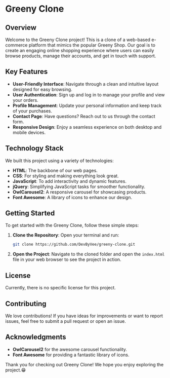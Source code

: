# Greeny Clone

## Overview
Welcome to the Greeny Clone project! This is a clone of a web-based e-commerce platform that mimics the popular Greeny Shop. Our goal is to create an engaging online shopping experience where users can easily browse products, manage their accounts, and get in touch with support.

## Key Features
- **User-Friendly Interface**: Navigate through a clean and intuitive layout designed for easy browsing.
- **User Authentication**: Sign up and log in to manage your profile and view your orders.
- **Profile Management**: Update your personal information and keep track of your purchases.
- **Contact Page**: Have questions? Reach out to us through the contact form.
- **Responsive Design**: Enjoy a seamless experience on both desktop and mobile devices.

## Technology Stack
We built this project using a variety of technologies:
- **HTML**: The backbone of our web pages.
- **CSS**: For styling and making everything look great.
- **JavaScript**: To add interactivity and dynamic features.
- **jQuery**: Simplifying JavaScript tasks for smoother functionality.
- **OwlCarousel2**: A responsive carousel for showcasing products.
- **Font Awesome**: A library of icons to enhance our design.

## Getting Started
To get started with the Greeny Clone, follow these simple steps:

1. **Clone the Repository**:
   Open your terminal and run:
   ```bash
   git clone https://github.com/DevByVee/greeny-clone.git
   ```
   
2. **Open the Project**:
   Navigate to the cloned folder and open the `index.html` file in your web browser to see the project in action.

## License
Currently, there is no specific license for this project.

## Contributing
We love contributions! If you have ideas for improvements or want to report issues, feel free to submit a pull request or open an issue.

## Acknowledgments
- **OwlCarousel2** for the awesome carousel functionality.
- **Font Awesome** for providing a fantastic library of icons.

Thank you for checking out Greeny Clone! We hope you enjoy exploring the project.😁

